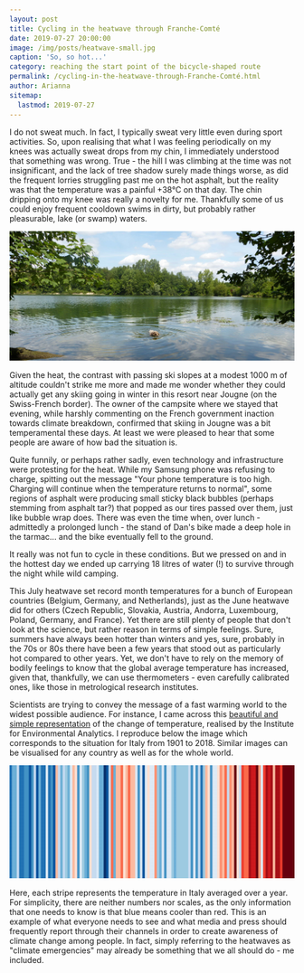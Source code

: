 ```yaml
---
layout: post
title: Cycling in the heatwave through Franche-Comté
date: 2019-07-27 20:00:00
image: /img/posts/heatwave-small.jpg
caption: 'So, so hot...' 
category: reaching the start point of the bicycle-shaped route
permalink: /cycling-in-the-heatwave-through-Franche-Comté.html
author: Arianna
sitemap:
  lastmod: 2019-07-27
---
```


I do not sweat much. In fact, I typically sweat very little even during sport activities. So, upon realising that what I was feeling periodically on my knees was actually sweat drops from my chin, I immediately understood that something was wrong. True - the hill I was climbing at the time was not insignificant, and the lack of tree shadow surely made things worse, as did the frequent lorries struggling past me on the hot asphalt, but the reality was that the temperature was a painful +38°C on that day. The chin dripping onto my knee was really a novelty for me. Thankfully some of us could enjoy frequent cooldown swims in dirty, but probably rather pleasurable, lake (or swamp) waters. 

<img class="img-responsive" src=" /img/posts/zola-swamp-small.jpg" alt="Zola swimming in lake">

Given the heat, the contrast with passing ski slopes at a modest 1000 m of altitude couldn't strike me more and made me wonder whether they could actually get any skiing going in winter in this resort near Jougne (on the Swiss-French border). The owner of the campsite where we stayed that evening, while harshly commenting on the French government inaction towards climate breakdown, confirmed that skiing in Jougne was a bit temperamental these days. At least we were pleased to hear that some people are aware of how bad the situation is.

Quite funnily, or perhaps rather sadly, even technology and infrastructure were protesting for the heat. While my Samsung phone was refusing to charge, spitting out the message "Your phone temperature is too high. Charging will continue when the temperature returns to normal", some regions of asphalt were producing small sticky black bubbles (perhaps stemming from asphalt tar?) that popped as our tires passed over them, just like bubble wrap does. There was even the time when, over lunch - admittedly a prolonged lunch - the stand of Dan's bike made a deep hole in the tarmac... and the bike eventually fell to the ground.

It really was not fun to cycle in these conditions. But we pressed on and in the hottest day we ended up carrying 18 litres of water (!) to survive through the night while wild camping.

This July heatwave set record month temperatures for a bunch of European countries (Belgium, Germany, and Netherlands), just as the June heatwave did for others (Czech Republic, Slovakia, Austria, Andorra, Luxembourg, Poland, Germany, and France). Yet there are still plenty of people that don't look at the science, but rather reason in terms of simple feelings. Sure, summers have always been hotter than winters and yes, sure, probably in the 70s or 80s there have been a few years that stood out as particularly hot compared to other years. Yet, we don't have to rely on the memory of bodily feelings to know that the global average temperature has increased, given that, thankfully, we can use thermometers - even carefully calibrated ones, like those in metrological research institutes. 

Scientists are trying to convey the message of a fast warming world to the widest possible audience. For instance, I came across this <a class="special" href="https://showyourstripes.info">beautiful and simple representation</a> of the change of temperature, realised by the Institute for Environmental Analytics. I reproduce below the image which corresponds to the situation for Italy from 1901 to 2018. Similar images can be visualised for any country as well as for the whole world.

<img class="img-responsive" src=" /img/posts/stripes-small.jpg" alt="temperature stripes for Italy">   

Here, each stripe represents the temperature in Italy averaged over a year. For simplicity, there are neither numbers nor scales, as the only information that one needs to know is that blue means cooler than red. This is an example of what everyone needs to see and what media and press should frequently report through their channels in order to create awareness of climate change among people. In fact, simply referring to the heatwaves as "climate emergencies" may already be something that we all should do - me included.      

 





